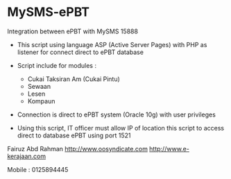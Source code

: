 MySMS-ePBT
==========

Integration between ePBT with MySMS 15888

- This script using language ASP (Active Server Pages) with PHP as listener for connect direct to ePBT database

- Script include for modules :

    - Cukai Taksiran Am (Cukai Pintu)
    - Sewaan
    - Lesen
    - Kompaun

- Connection is direct to ePBT system (Oracle 10g) with user privileges

- Using this script, IT officer must allow IP of location this script to access direct to database ePBT using port 1521


Fairuz Abd Rahman
http://www.oosyndicate.com
http://www.e-kerajaan.com

Mobile : 0125894445
